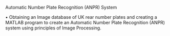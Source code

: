 Automatic Number Plate Recognition (ANPR) System

• Obtaining an Image database of UK rear number plates and creating a MATLAB program to create an Automatic Number Plate Recognition (ANPR) system using principles of Image Processing. 
